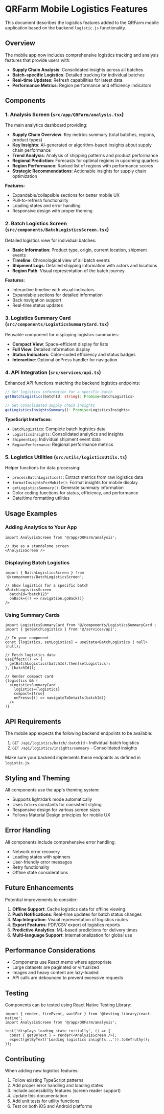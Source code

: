 # QRFarm Mobile Logistics Features

This document describes the logistics features added to the QRFarm mobile application based on the backend `logistic.js` functionality.

## Overview

The mobile app now includes comprehensive logistics tracking and analysis features that provide users with:

- **Supply Chain Analysis**: Consolidated insights across all batches
- **Batch-specific Logistics**: Detailed tracking for individual batches
- **Real-time Updates**: Refresh capabilities for latest data
- **Performance Metrics**: Region performance and efficiency indicators

## Components

### 1. Analysis Screen (`src/app/QRFarm/analysis.tsx`)

The main analytics dashboard providing:

- **Supply Chain Overview**: Key metrics summary (total batches, regions, product types)
- **Key Insights**: AI-generated or algorithm-based insights about supply chain performance
- **Trend Analysis**: Analysis of shipping patterns and product performance
- **Regional Prediction**: Forecasts for optimal regions in upcoming quarters
- **Region Performance**: Ranked list of regions with performance scores
- **Strategic Recommendations**: Actionable insights for supply chain optimization

**Features:**
- Expandable/collapsible sections for better mobile UX
- Pull-to-refresh functionality
- Loading states and error handling
- Responsive design with proper theming

### 2. Batch Logistics Screen (`src/components/BatchLogisticsScreen.tsx`)

Detailed logistics view for individual batches:

- **Basic Information**: Product type, origin, current location, shipment events
- **Timeline**: Chronological view of all batch events
- **Shipment Logs**: Detailed shipping information with actors and locations
- **Region Path**: Visual representation of the batch journey

**Features:**
- Interactive timeline with visual indicators
- Expandable sections for detailed information
- Back navigation support
- Real-time status updates

### 3. Logistics Summary Card (`src/components/LogisticsSummaryCard.tsx`)

Reusable component for displaying logistics summaries:

- **Compact View**: Space-efficient display for lists
- **Full View**: Detailed information display
- **Status Indicators**: Color-coded efficiency and status badges
- **Interactive**: Optional onPress handler for navigation

### 4. API Integration (`src/services/api.ts`)

Enhanced API functions matching the backend logistics endpoints:

```typescript
// Get logistics information for a specific batch
getBatchLogistics(batchId: string): Promise<BatchLogistics>

// Get consolidated supply chain insights
getLogisticsInsightsSummary(): Promise<LogisticsInsights>
```

**TypeScript Interfaces:**
- `BatchLogistics`: Complete batch logistics data
- `LogisticsInsights`: Consolidated analytics and insights
- `ShipmentLog`: Individual shipment event data
- `RegionPerformance`: Regional performance metrics

### 5. Logistics Utilities (`src/utils/logisticsUtils.ts`)

Helper functions for data processing:

- `processBatchLogistics()`: Extract metrics from raw logistics data
- `formatInsightsForMobile()`: Format insights for mobile display
- `getLogisticsSummary()`: Generate summary information
- Color coding functions for status, efficiency, and performance
- Date/time formatting utilities

## Usage Examples

### Adding Analytics to Your App

```tsx
import AnalysisScreen from '@/app/QRFarm/analysis';

// Use as a standalone screen
<AnalysisScreen />
```

### Displaying Batch Logistics

```tsx
import { BatchLogisticsScreen } from '@/components/BatchLogisticsScreen';

// Show logistics for a specific batch
<BatchLogisticsScreen 
  batchId="batch123" 
  onBack={() => navigation.goBack()} 
/>
```

### Using Summary Cards

```tsx
import LogisticsSummaryCard from '@/components/LogisticsSummaryCard';
import { getBatchLogistics } from '@/services/api';

// In your component
const [logistics, setLogistics] = useState<BatchLogistics | null>(null);

// Fetch logistics data
useEffect(() => {
  getBatchLogistics(batchId).then(setLogistics);
}, [batchId]);

// Render compact card
{logistics && (
  <LogisticsSummaryCard 
    logistics={logistics}
    compact={true}
    onPress={() => navigateToDetails(batchId)}
  />
)}
```

## API Requirements

The mobile app expects the following backend endpoints to be available:

1. `GET /api/logistics/batch/:batchId` - Individual batch logistics
2. `GET /api/logistics/insights/summary` - Consolidated insights

Make sure your backend implements these endpoints as defined in `logistic.js`.

## Styling and Theming

All components use the app's theming system:

- Supports light/dark mode automatically
- Uses `Colors` constants for consistent styling
- Responsive design for various screen sizes
- Follows Material Design principles for mobile UX

## Error Handling

All components include comprehensive error handling:

- Network error recovery
- Loading states with spinners
- User-friendly error messages
- Retry functionality
- Offline state considerations

## Future Enhancements

Potential improvements to consider:

1. **Offline Support**: Cache logistics data for offline viewing
2. **Push Notifications**: Real-time updates for batch status changes
3. **Map Integration**: Visual representation of logistics routes
4. **Export Features**: PDF/CSV export of logistics reports
5. **Predictive Analytics**: ML-based predictions for delivery times
6. **Multi-language Support**: Internationalization for global use

## Performance Considerations

- Components use React.memo where appropriate
- Large datasets are paginated or virtualized
- Images and heavy content are lazy-loaded
- API calls are debounced to prevent excessive requests

## Testing

Components can be tested using React Native Testing Library:

```tsx
import { render, fireEvent, waitFor } from '@testing-library/react-native';
import AnalysisScreen from '@/app/QRFarm/analysis';

test('displays loading state initially', () => {
  const { getByText } = render(<AnalysisScreen />);
  expect(getByText('Loading logistics insights...')).toBeTruthy();
});
```

## Contributing

When adding new logistics features:

1. Follow existing TypeScript patterns
2. Add proper error handling and loading states
3. Include accessibility features (screen reader support)
4. Update this documentation
5. Add unit tests for utility functions
6. Test on both iOS and Android platforms
